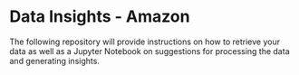 # Data Insights - Amazon
The following repository will provide instructions on how to retrieve your data as well as a Jupyter Notebook on suggestions for processing the data and generating insights.

